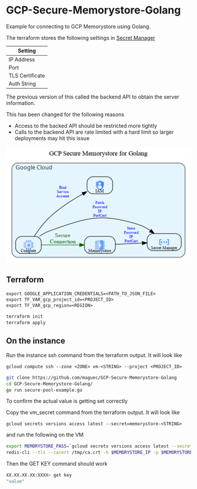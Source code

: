 # GCP-Secure-Memorystore-Golang

Example for connecting to GCP Memorystore using Golang.

The terraform stores the following settings in [Secret Manager](https://cloud.google.com/secret-manager/docs)

| Setting |
| --- |
| IP Address |
| Port |
| TLS Certificate |
| Auth String |

The previous version of this called the backend API to obtain the server information.

This has been changed for the following reasons

- Access to the backed API should be restricted more tightly
- Calls to the backend API are rate limited with a hard limit so larger deployments may hit this issue


![diagram](./docs/diagram.png)

## Terraform

```
export GOOGLE_APPLICATION_CREDENTIALS=<PATH_TO_JSON_FILE>
export TF_VAR_gcp_project_id=<PROJECT_ID>
export TF_VAR_gcp_region=<REGION>
```

```bash
terraform init
terraform apply
```

## On the instance

Run the instance ssh command from the terraform output.
It will look like

```
gcloud compute ssh --zone <ZONE> vm-<STRING> --project <PROJECT_ID>
```

```bash
git clone https://github.com/maguec/GCP-Secure-Memorystore-Golang
cd GCP-Secure-Memorystore-Golang/
go run secure-pool-example.go
```

To confirm the actual value is getting set correctly

Copy the vm_secret command from the terraform output.
It will look like

```
gcloud secrets versions access latest --secret=memorystore-<STRING>
```

and run the following on the VM

```bash
export MEMORYSTORE_PASS=`gcloud secrets versions access latest --secret=memorystore-<STRING>`
redis-cli --tls --cacert /tmp/ca.crt -h $MEMORYSTORE_IP -p $MEMORYSTORE_PORT -a $MEMORYSTORE_PASS
```

Then the GET KEY command  should work

```bash
XX.XX.XX.XX:XXXX> get key
"value"
```


